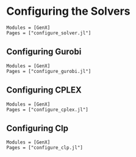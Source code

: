 # Configuring the Solvers
```@autodocs
Modules = [GenX]
Pages = ["configure_solver.jl"]
```

## Configuring Gurobi
```@autodocs
Modules = [GenX]
Pages = ["configure_gurobi.jl"]
```

## Configuring CPLEX
```@autodocs
Modules = [GenX]
Pages = ["configure_cplex.jl"]
```

## Configuring Clp
```@autodocs
Modules = [GenX]
Pages = ["configure_clp.jl"]
```